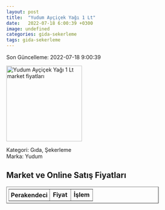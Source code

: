 ```yaml
---
layout: post
title:  "Yudum Ayçiçek Yağı 1 Lt"
date:   2022-07-18 6:00:39 +0300
image: undefined
categories: gida-sekerleme
tags: gida-sekerleme
---
```


Son Güncelleme: 2022-07-18 9:00:39

<img src="undefined" width="200" alt="Yudum Ayçiçek Yağı 1 Lt market fiyatları" />

Kategori: Gıda, Şekerleme
<br />
Marka: Yudum

<h2>Market ve Online Satış Fiyatları</h2>

<table border="1" style="padding: 5px;width:80%;">
  <tr>
    <td style="padding: 5px;"><strong>Perakendeci</strong></td>
    <td><strong>Fiyat</strong></td>
    <td><strong>İşlem</strong></td>
  </tr>
  
</table>
